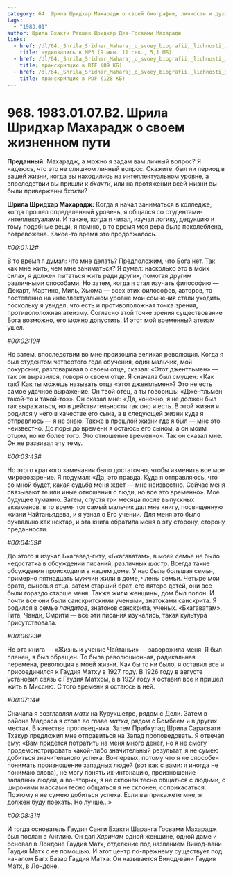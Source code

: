```yaml
---
category: 64. Шрила Шридхар Махарадж о своей биографии, личности и духовном опыте
tags:
  - "1983.01"
author: Шрила Бхакти Ракшак Шридхар Дев-Госвами Махарадж
links:
  - href: /dl/64._Shrila_Sridhar_Maharaj_o_svoey_biografii,_lichnosti_i_duhovnom_opyte/968_1983.01.07.B2_SridharMj_Sridhar_Maharaj_o_svoyom_jiznennom_puti.mp3
    title: аудиозапись в MP3 (9 мин. 11 сек., 5,1 МБ)
  - href: /dl/64._Shrila_Sridhar_Maharaj_o_svoey_biografii,_lichnosti_i_duhovnom_opyte/968_1983.01.07.B2_SridharMj_Sridhar_Maharaj_o_svoyom_jiznennom_puti.rtf
    title: транскрипцию в RTF (89 КБ)
  - href: /dl/64._Shrila_Sridhar_Maharaj_o_svoey_biografii,_lichnosti_i_duhovnom_opyte/968_1983.01.07.B2_SridharMj_Sridhar_Maharaj_o_svoyom_jiznennom_puti.pdf
    title: транскрипцию в PDF (128 КБ)
---
```


# 968. 1983.01.07.B2. Шрила Шридхар Махарадж о своем жизненном пути

**Преданный:** Махарадж, а можно я задам вам личный вопрос? Я надеюсь, что это не слишком личный вопрос. Скажите, был ли период в вашей жизни, когда вы находились на интеллектуальном уровне, а впоследствии вы пришли к *бхакти*, или на протяжении всей жизни вы были привержены *бхакти*?

**Шрила Шридхар Махарадж:** Когда я начал заниматься в колледже, когда прошел определенный уровень, я общался со студентами-интеллектуалами. И также, когда я читал, изучал логику, дедукцию и тому подобные вещи, я помню, в то время моя вера была поколеблена, потревожена. Какое-то время это продолжалось.

*#00:01:12#*

В то время я думал: что мне делать? Предположим, что Бога нет. Так как мне жить, чем мне заниматься? Я думал: насколько это в моих силах, я должен пытаться жить ради других, помогая другим различными способами. Но затем, когда я стал изучать философию — Декарт, Мартино, Миль, Хьюма — всех этих философов, авторов, то постепенно на интеллектуальном уровне мои сомнения стали уходить, поскольку я увидел, что есть и противоположная точка зрения, противоположная атеизму. Согласно этой точке зрения существование Бога возможно, его можно допустить. И этот мой временный атеизм ушел.

*#00:02:19#*

Но затем, впоследствии во мне произошла великая революция. Когда я был студентом четвертого года обучения, один мальчик, мой сокурсник, разговаривая о своем отце, сказал: «Этот джентльмен» — так он выразился, говоря о своем отце. Я сначала был смущен: «Как так? Как ты можешь называть отца «этот джентльмен»? Это не есть самое удачное выражение. Он твой отец, а ты говоришь: «Джентльмен такой-то и такой-то»». Он сказал мне: «Да, конечно, я не должен был так выражаться, но в действительности так оно и есть. В этой жизни я родился у него в качестве его сына, а в следующей жизни куда я отправлюсь — я не знаю. Также в прошлой жизни где я был — мне это неизвестно. До поры до времени я остаюсь его сыном, а он моим отцом, но не более того. Это отношение временно». Так он сказал мне. Он не развивал эту тему.

*#00:03:43#*

Но этого краткого замечания было достаточно, чтобы изменить все мое мировоззрение. Я подумал: «Да, это правда. Куда я отправляюсь, что со мной будет, какая судьба меня ждет — мне неизвестно. Сейчас меня связывают те или иные отношения с люди, но все это временно». Мое будущее туманно. Затем, спустя три месяца после выпускных экзаменов, в то время тот самый мальчик дал мне книгу, посвященную жизни Чайтаньядева, и я узнал о Его учении. Для меня это было буквально как нектар, и эта книга обратила меня в эту сторону, сторону преданности.

*#00:04:59#*

До этого я изучал Бхагавад-гиту, «Бхагаватам», в моей семье не было недостатка в обсуждении писаний, различных *шастр*. Всегда такие обсуждения происходили в нашем доме. У нас была большая семья, примерно пятнадцать мужчин жили в доме, члены семьи. Четыре мои брата, сыновья отца, затем старший брат, его пятеро детей, они все были гораздо старше меня. Также жили женщины, дом был полон. И почти все они были санскритскими учеными, знатоками санскрита. Я родился в семье *пандитов*, знатоков санскрита, ученых. «Бхагаватам», Гита, Чанди, Смрити — все эти писания изучались, такая культура присутствовала.

*#00:06:23#*

Но эта книга — «Жизнь и учение Чайтаньи» — заворожила меня. Я был пленен, я был обращен. То была революционная, радикальная перемена, революция в моей жизни. Как бы то ни было, я оставил все и присоединился к Гаудия Матху в 1927 году. В 1926 году в августе установил связь с Гаудия Матхом, а в 1927 году я оставил все и пришел жить в Миссию. С того времени я остаюсь в ней.

*#00:07:14#*

Сначала я возглавлял *матх* на Курукшетре, рядом с Дели. Затем в районе Мадраса я стоял во главе *матха*, рядом с Бомбеем и в других местах. В качестве проповедника. Затем Прабхупад Шрила Сарасвати Тхакур предложил мне отправиться на Запад проповедовать. Я отвечал ему: «Вам придется потратить на меня много денег, но я не смогу продемонстрировать какой-либо значительный результат, я не сумею добиться значительного успеха. Во-первых, потому что я не способен понимать произношение западных людей (вот как с вами: я иногда не понимаю слова), не могу понять их интонацию, произношение западных людей, а во-вторых, я не склонен тесно общаться с людьми, с широкими массами тесно общаться я не склонен, соприкасаться. Поэтому я не сумею добиться успеха. Если вы прикажете мне, я должен буду поехать. Но лучше…»

*#00:08:31#*

И тогда основатель Гаудия Санги Бхакти Шаранга Госвами Махарадж был послан в Англию. Он дал *Харинам* одной женщине, одной даме и основал в Лондоне Гаудия Матх, отделение под названием Винод-вани Гаудия Матх с ее помощью. И этот центр по-прежнему существует под началом Багх Базар Гаудия Матха. Он называется Винод-вани Гаудия Матх, в Лондоне.

